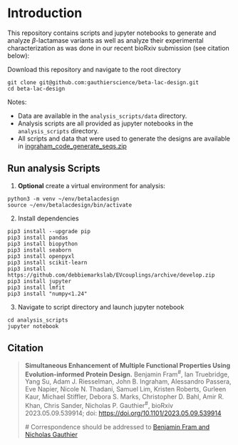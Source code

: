 # Introduction

This repository contains scripts and jupyter notebooks to generate and analyze
$\beta$-lactamase variants as well as analyze their experimental characterization 
as was done in our recent bioRxiv submission (see citation below):

Download this repository and navigate to the root directory
```
git clone git@github.com:gauthierscience/beta-lac-design.git
cd beta-lac-design
```

Notes:
- Data are available in the `analysis_scripts/data` directory. 
- Analysis scripts are
all provided as jupyter notebooks in the `analysis_scripts` directory. 
- All scripts and data that were used to generate the designs are available in
[ingraham_code_generate_seqs.zip](https://drive.google.com/file/d/1HblnaqjFCSUKItoxahlQaezLE7bYSgZI/view?usp=drive_link)

## Run analysis Scripts

1. **Optional** create a virtual environment for analysis:
```
python3 -m venv ~/env/betalacdesign
source ~/env/betalacdesign/bin/activate
```

2. Install dependencies
```
pip3 install --upgrade pip
pip3 install pandas
pip3 install biopython
pip3 install seaborn
pip3 install openpyxl
pip3 install scikit-learn
pip3 install https://github.com/debbiemarkslab/EVcouplings/archive/develop.zip
pip3 install jupyter
pip3 install lmfit
pip3 install "numpy<1.24"
```

3. Navigate to script directory and launch jupyter notebook
```
cd analysis_scripts
jupyter notebook
```

## Citation

>**Simultaneous Enhancement of Multiple Functional Properties Using Evolution-informed Protein Design.**
>Benjamin Fram<sup>#</sup>,
>Ian Truebridge,
>Yang Su, 
>Adam J. Riesselman,
>John B. Ingraham,
>Alessandro Passera,
>Eve Napier,
>Nicole N. Thadani,
>Samuel Lim,
>Kristen Roberts,
>Gurleen Kaur,
>Michael Stiffler,
>Debora S. Marks,
>Christopher D. Bahl,
>Amir R. Khan,
>Chris Sander,
>Nicholas P. Gauthier<sup>#</sup>,
>bioRxiv 2023.05.09.539914; doi: https://doi.org/10.1101/2023.05.09.539914
>
> \# Correspondence should be addressed to [Benjamin Fram and Nicholas Gauthier](mailto:benjamin.fram.research@gmail.com,nicholas.gauthier.research@gmail.com)
